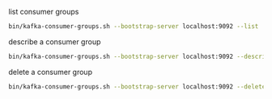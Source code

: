 list consumer groups

```bash
bin/kafka-consumer-groups.sh --bootstrap-server localhost:9092 --list
```

describe a consumer group

```bash
bin/kafka-consumer-groups.sh --bootstrap-server localhost:9092 --describe --group my-group
```

delete a consumer group

```bash
bin/kafka-consumer-groups.sh --bootstrap-server localhost:9092 --delete --group my-group
```
